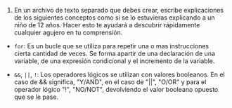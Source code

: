 1. En un archivo de texto separado que debes crear, escribe explicaciones de los siguientes conceptos como si se lo estuvieras explicando a un niño de 12 años. Hacer esto te ayudará a descubrir rápidamente cualquier agujero en tu comprensión.

* `for`: Es un bucle que se utiliza para repetir una o mas instrucciones cierta cantidad de veces. Se forma apartir de una declaración de una variable, de una expresión condicional y el incremento de la variable.


* `&&`, `||`, `!`: Los operadores lógicos se utilizan con valores booleanos. En el caso de && significa, "Y/AND", en el caso de "||", "O/OR" y para el operador lógico "!", "NO/NOT", devolviendo el valor booleano opuesto que se le pase.